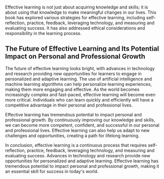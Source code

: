 
Effective learning is not just about acquiring knowledge and skills; it is about using that knowledge to make meaningful changes in our lives. This book has explored various strategies for effective learning, including self-reflection, practice, feedback, leveraging technology, and measuring and evaluating success. It has also addressed ethical considerations and responsibility in the learning process.

The Future of Effective Learning and Its Potential Impact on Personal and Professional Growth
---------------------------------------------------------------------------------------------

The future of effective learning looks bright, with advances in technology and research providing new opportunities for learners to engage in personalized and adaptive learning. The use of artificial intelligence and machine learning algorithms can help personalize learning experiences, making them more engaging and effective. As the world becomes increasingly complex and fast-paced, effective learning will become even more critical. Individuals who can learn quickly and efficiently will have a competitive advantage in their personal and professional lives.

Effective learning has tremendous potential to impact personal and professional growth. By continuously improving our knowledge and skills, we can become more competent, confident, and successful in our personal and professional lives. Effective learning can also help us adapt to new challenges and opportunities, creating a path for lifelong learning.

In conclusion, effective learning is a continuous process that requires self-reflection, practice, feedback, leveraging technology, and measuring and evaluating success. Advances in technology and research provide new opportunities for personalized and adaptive learning. Effective learning has tremendous potential to impact personal and professional growth, making it an essential skill for success in today's world.

